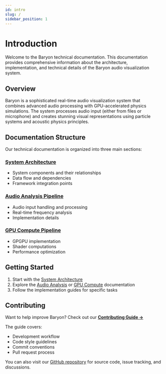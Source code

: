 ```yaml
---
id: intro
slug: /
sidebar_position: 1
---
```


# Introduction

Welcome to the Baryon technical documentation. This documentation provides comprehensive information about the architecture, implementation, and technical details of the Baryon audio visualization system.

## Overview

Baryon is a sophisticated real-time audio visualization system that combines advanced audio processing with GPU-accelerated physics simulations. The system processes audio input (either from files or microphone) and creates stunning visual representations using particle systems and acoustic physics principles.

## Documentation Structure

Our technical documentation is organized into three main sections:

### [System Architecture](/docs/technical/architecture)

- System components and their relationships
- Data flow and dependencies
- Framework integration points

### [Audio Analysis Pipeline](/docs/technical/audio-analysis)

- Audio input handling and processing
- Real-time frequency analysis
- Implementation details

### [GPU Compute Pipeline](/docs/technical/gpu-compute)

- GPGPU implementation
- Shader computations
- Performance optimization

## Getting Started

1. Start with the [System Architecture](/docs/technical/architecture)
2. Explore the [Audio Analysis](/docs/technical/audio-analysis) or [GPU Compute](/docs/technical/gpu-compute) documentation
3. Follow the implementation guides for specific tasks

## Contributing

Want to help improve Baryon? Check out our **[Contributing Guide →](https://github.com/BaryonOfficial/Baryon/blob/main/.github/CONTRIBUTING.md)**

The guide covers:

- Development workflow
- Code style guidelines
- Commit conventions
- Pull request process

You can also visit our [GitHub repository](https://github.com/BaryonOfficial/Baryon) for source code, issue tracking, and discussions.
